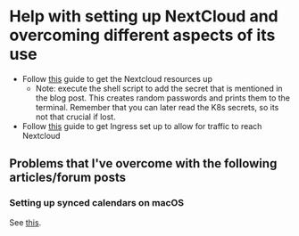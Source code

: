 # Help with setting up NextCloud and overcoming different aspects of its use

- Follow [this](https://blog.true-kubernetes.com/self-host-nextcloud-using-kubernetes/) guide to get the Nextcloud resources up
  - Note: execute the shell script to add the secret that is mentioned in the blog post. This creates random passwords and prints them to the terminal. Remember that you can later read the K8s secrets, so its not that crucial if lost.
- Follow [this](https://www.digitalocean.com/community/tutorials/how-to-set-up-an-nginx-ingress-on-digitalocean-kubernetes-using-helm) guide to get Ingress set up to allow for traffic to reach Nextcloud

## Problems that I've overcome with the following articles/forum posts

### Setting up synced calendars on macOS

See [this](https://help.nextcloud.com/t/nextcloud-macos-caldav-woes/34587/18).
